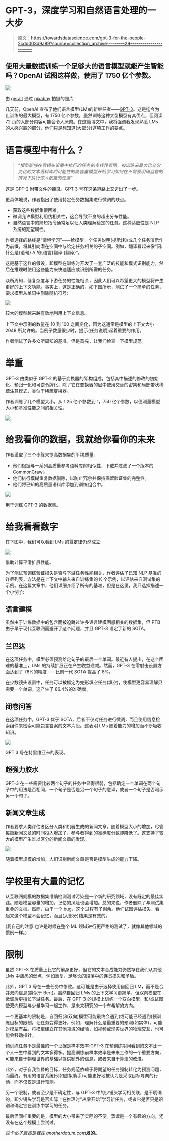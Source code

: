 # GPT-3，深度学习和自然语言处理的一大步

> 原文：<https://towardsdatascience.com/gpt-3-for-the-people-2cdd003d9a89?source=collection_archive---------29----------------------->

## 使用大量数据训练一个足够大的语言模型就能产生智能吗？OpenAI 试图这样做，使用了 1750 亿个参数。

![](img/0a2f51435ce3cf145041301d9056402c.png)

由 [geralt](https://pixabay.com/users/geralt-9301/) 通过 [pixabay](https://pixabay.com/illustrations/letters-school-learn-alphabet-abc-3704026/) 拍摄的照片

几天前，OpenAI 宣布了他们语言模型(LM)的新继任者——[GPT-3](https://arxiv.org/abs/2005.14165)。这是迄今为止训练的最大模型，有 1750 亿个参数。虽然训练这种大型模型有其优点，但阅读 72 页的大部分内容可能会令人厌倦。在这篇博文中，我将强调我发现熟悉 LMs 的人感兴趣的部分，他们只是想知道(大部分)这项工作的要点。

# 语言模型中有什么？

> *“模型能够在零镜头设置中执行的任务的多样性表明，被训练来最大化充分变化的文本语料库的可能性的高容量模型开始学习如何在不需要明确监督的情况下执行惊人数量的任务”*

这是 GPT-2 附带文件的摘录。GPT 3 号在这条道路上又迈出了一步。

更具体地说，作者指出了使用特定任务数据集进行微调的缺点。

*   获取这些数据集很困难。
*   微调允许模型利用伪相关性，这会导致不良的超出分布性能。
*   自然语言中的简短指令通常足以让人类理解给定的任务。这种适应性是 NLP 系统的期望属性。

作者选择的路线是“情境学习”——给模型一个任务说明(提示)和/或几个任务演示作为前缀，将其引向潜在空间中与给定任务相关的子空间。例如，翻译看起来像“问:什么是{语句} A 的{语言}翻译:{翻译}”。

这是基于这样的假设，即模型在训练时开发了一套广泛的技能和模式识别能力，然后在推理时使用这些能力来快速适应或识别所需的任务。

众所周知，低复杂度与下游任务的性能相关，因此人们可以希望更大的模型将产生更好的上下文功能。事实上，这是正确的，如下图所示，测试了一个简单的任务，要求模型从单词中删除随机符号:

![](img/926237b0c28e8a32b37e81b3d37a994f.png)

较大的模型越来越有效地利用上下文信息。

上下文中示例的数量在 10 到 100 之间变化，因为这通常是模型的上下文大小 2048 所允许的。当例子数量很少时，提示(任务说明)起着重要的作用。

作者测试了许多众所周知的基准，但是首先，让我们检查一下模型规范。

# 举重

GPT-3 由类似于 GPT-2 的基于变换器的架构组成，包括其中描述的修改的初始化、预归一化和可逆令牌化，除了它在变换器的层中使用交替的密集和局部带状稀疏注意模式，类似于稀疏变换器。

作者训练了几个模型大小，从 1.25 亿个参数到 1，750 亿个参数，以便测量模型大小和基准性能之间的相关性。

![](img/6e1e9b56d7920c5ffaaa59845fe98858.png)

# 给我看你的数据，我就给你看你的未来

作者采取了三个步骤来提高数据集的平均质量:

*   他们根据与一系列高质量参考语料库的相似性，下载并过滤了一个版本的 CommonCrawl。
*   他们执行模糊重复数据删除，以防止冗余并保持保留验证集的完整性。
*   他们将已知的高质量语料库添加到训练组合中。

![](img/4e904771c4835543d1488dcaa1e58479.png)

用于训练 GPT-3 的数据集。

# 给我看看数字

在下图中，我们可以看到 LMs 的[幂定律](https://arxiv.org/abs/2001.08361)仍然成立:

![](img/a4f3e46a90708678b8208f4304d70765.png)

借助计算平滑扩展性能。

为了测试预训练验证损失是否与下游任务性能相关，作者评估了已知 NLP 基准的详尽列表，方法是在上下文中输入来自训练集的 K 个示例，以评估来自测试集的示例。在这篇文章中，他们详细介绍了所有的基准，但是在这里，我只选择描述一个小例子:

## 语言建模

虽然由于训练数据中的包含而被迫跳过许多语言建模困惑相关的数据集，但 PTB 由于早于现代互联网而避开了这个问题，并且 GPT-3 设定了新的 SOTA。

## 兰巴达

在这项任务中，模型必须预测给定句子的最后一个单词。最近有人提出，在这个困难的基准上，LMs 的持续扩展正在产生收益递减。然而，GPT-3 在零射击设置方面达到了 76%的精度——比前一代 SOTA 提高了 8%。

在少数镜头设置中，任务可以被框定为完形填空任务(填空)，使模型更容易理解只需要一个单词。这产生了 86.4%的准确度。

## 闭卷问答

在这项任务中，GPT-3 优于 SOTA，后者不仅对任务进行微调，而且使用信息检索组件来检索可能包含答案的文本片段。这表明 LMs 随着能力的增加而不断吸收知识。

![](img/59fe204d8dd0419a4de5b0534ccd84cb.png)

GPT 3 号在特里维亚卡的表现。

## 超强力胶水

GPT-3 在一些需要比较两个句子的任务中显得很弱，包括确定一个单词在两个句子中的用法是否相同，一个句子是否是另一个句子的意译，或者一个句子是否暗示另一个句子。

## 新闻文章生成

作者要求人类评估者区分人类和机器生成的新闻文章。随着模型大小的增加，尽管每篇新闻文章的时间投入增加了，参与者得到的准确度分数却降低了。这支持了较大的模型产生难以区分的新闻文章的发现。

![](img/67018048f9cbe9c312c253a02dca1ec6.png)

随着模型规模的增加，人们识别新闻文章是否是模型生成的能力下降。

# 学校里有大量的记忆

从互联网规模的数据集准确检测测试污染是一个新的研究领域，没有既定的最佳实践。随着模型容量的增加，记忆的风险也会增加。总的来说，作者删除了与测试集重叠的文档。然而，由于一个 bug，这个过程有了剩余。他们试图评估损失，看起来这个模型不会记忆，而且(大部分)结果是有效的。

(我自己的注意:也许是时候在整个 ML 领域进行更严格的测试了，就像其他领域的惯例一样。)

# 限制

虽然 GPT-3 在质量上比它的前身更好，但它的文本合成能力仍然存在我们从其他 LMs 中熟悉的弱点，例如重复，足够长的段落中的连贯损失和矛盾。

此外，GPT 3 号在一些任务中惨败。这可能是由于选择使用自回归 LM，而不是合并双向信息(类似于 Bert)。虽然自回归 LMs 的上下文学习更简单，但双向模型在微调后更擅长下游任务。最后，在 GPT-3 的规模上训练一个双向模型，和/或试图使双向模型与少量学习一起工作，是未来研究的一个有希望的方向。

一个更基本的限制是，自回归(和双向)模型可能最终会遇到(或可能已经遇到)预训练目标的限制。让任务变得更好，例如，理解什么是最重要的预测(如实体)，可能对模型有益。将模型建立在其他领域的经验，如视频或现实世界的物理交互，也可能会移动指针。

预训练任务不是最佳的一个证据是样本效率:GPT-3 在预训练期间看到的文本比一个人一生中看到的文本多得多。提高训练前样本效率是未来工作的一个重要方向，可能来自于物理世界的基础以提供额外的信息，或者来自于算法的改进。

此外，对于自我监督的目标，任务规范依赖于将期望的任务强制转化为预测问题，而最终，有用的语言系统(例如虚拟助手)可能更好地被认为是采取目标导向的行动，而不仅仅是进行预测。

另一个限制，或者至少是不确定性，与 GPT-3 中的少镜头学习相关联，是不明确的，即少镜头学习是否实际上在推理时“从零开始”学习新任务，或者它是否只是识别和确定它在训练中学习的任务。

最后但同样重要的是，模型的大小带来了实际的不便。蒸馏是一个有趣的方向，还没有在这个规模上尝试过。

*这个帖子最初是我在 anotherdatum.com*[](https://anotherdatum.com)**发的。**